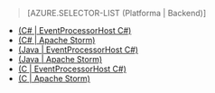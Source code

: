 > [AZURE.SELECTOR-LIST (Platforma | Backend)]
- [(C# | EventProcessorHost C#)](/es-es/documentation/articles/service-bus-event-hubs-csharp-ephcs-getstarted/)
- [(C# | Apache Storm)](/es-es/documentation/articles/service-bus-event-hubs-csharp-storm-getstarted/)
- [(Java | EventProcessorHost C#)](/es-es/documentation/articles/service-bus-event-hubs-java-ephcs-getstarted/)
- [(Java | Apache Storm)](/es-es/documentation/articles/service-bus-event-hubs-java-storm-getstarted/)
- [(C | EventProcessorHost C#)](/es-es/documentation/articles/service-bus-event-hubs-c-ephcs-getstarted/)
- [(C | Apache Storm)](/es-es/documentation/articles/service-bus-event-hubs-c-storm-getstarted/)

<!--HONumber=42-->
